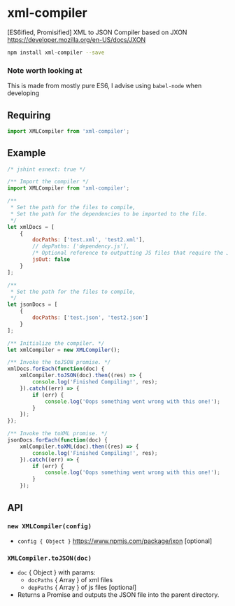 # xml-compiler
[ES6ified, Promisified] XML to JSON Compiler based on JXON https://developer.mozilla.org/en-US/docs/JXON
```bash
npm install xml-compiler --save
```
### Note worth looking at ###
This is made from mostly pure ES6, I advise using `babel-node` when developing
## Requiring ##
```js
import XMLCompiler from 'xml-compiler';
```

## Example ##
```js
/* jshint esnext: true */

/** Import the compiler */
import XMLCompiler from 'xml-compiler';

/**
 * Set the path for the files to compile,
 * Set the path for the dependencies to be imported to the file.
 */
let xmlDocs = [
    {
        docPaths: ['test.xml', 'test2.xml'],
        // depPaths: ['dependency.js'],
        /* Optional reference to outputting JS files that require the JSON/dependencies */
        jsOut: false
    }
];

/**
 * Set the path for the files to compile,
 */
let jsonDocs = [
    {
        docPaths: ['test.json', 'test2.json']
    }
];

/** Initialize the compiler. */
let xmlCompiler = new XMLCompiler();

/** Invoke the toJSON promise. */
xmlDocs.forEach(function(doc) {
    xmlCompiler.toJSON(doc).then((res) => {
        console.log('Finished Compiling!', res);
    }).catch((err) => {
        if (err) {
            console.log('Oops something went wrong with this one!');
        }
    });
});

/** Invoke the toXML promise. */
jsonDocs.forEach(function(doc) {
    xmlCompiler.toXML(doc).then((res) => {
        console.log('Finished Compiling!', res);
    }).catch((err) => {
        if (err) {
            console.log('Oops something went wrong with this one!');
        }
    });
```
## API ##
### `new XMLCompiler(config)` ###
+ `config { Object }` https://www.npmjs.com/package/jxon [optional]

### `XMLCompiler.toJSON(doc)` ###
+ `doc` { Object } with params:
    + `docPaths` { Array } of xml files
    + `depPaths` { Array } of js files [optional]
+ Returns a Promise and outputs the JSON file into the parent directory.
